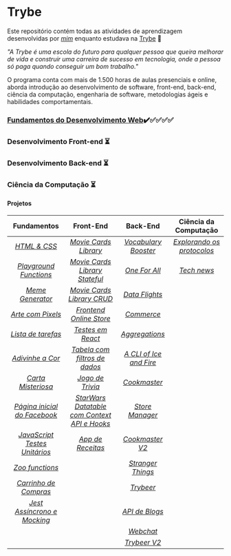 # Trybe

Este repositório contém todas as atividades de aprendizagem desenvolvidas por _[mim](https://www.linkedin.com/in/daniloargolo)_ enquanto estudava na [Trybe](https://www.betrybe.com/) :rocket:

_"A Trybe é uma escola do futuro para qualquer pessoa que queira melhorar de vida e construir uma carreira de sucesso em tecnologia, onde a pessoa só paga quando conseguir um bom trabalho."_

O programa conta com mais de 1.500 horas de aulas presenciais e online, aborda introdução ao desenvolvimento de software, front-end, back-end, ciência da computação, engenharia de software, metodologias ágeis e habilidades comportamentais.

### [Fundamentos do Desenvolvimento Web](https://github.com/danargolo/Exercicios/tree/master/Fundamentos%20do%20Desenvolvimento%20Web):heavy_check_mark::white_check_mark::white_check_mark::white_check_mark::white_check_mark:


### Desenvolvimento Front-end :hourglass_flowing_sand:


### Desenvolvimento Back-end :hourglass_flowing_sand:


### Ciência da Computação :hourglass_flowing_sand:



#### Projetos
**Fundamentos** | **Front-End** | **Back-End** | **Ciência da Computação** |
  :---:| :---:| :---:| :---: |
_[ HTML & CSS]()_  |  _[ Movie Cards Library]()_ | _[ Vocabulary Booster]()_ | _[ Explorando os protocolos]()_ |            
_[ Playground Functions]()_ | _[ Movie Cards Library Stateful]()_ | _[ One For All]()_ | _[ Tech news]()_|
_[ Meme Generator]()_ | _[ Movie Cards Library CRUD]()_ | _[ Data Flights]()_ |
_[ Arte com Pixels]()_ | _[ Frontend Online Store]()_ | _[ Commerce]()_ |
_[ Lista de tarefas]()_ | _[ Testes em React]()_ | _[ Aggregations]()_ |
_[ Adivinhe a Cor]()_ | _[ Tabela com filtros de dados]()_ | _[ A CLI of Ice and Fire]()_ |
_[ Carta Misteriosa]()_ | _[ Jogo de Trivia]()_ | _[ Cookmaster]()_ |
_[ Página inicial do Facebook]()_ | _[ StarWars Datatable com Context API e Hooks]()_ | _[ Store Manager]()_ |
_[ JavaScript Testes Unitários]()_ | _[ App de Receitas]()_ | _[ Cookmaster V2]()_ |
_[ Zoo functions]()_ |  | _[ Stranger Things]()_ |
_[ Carrinho de Compras]()_ |  |  _[ Trybeer]()_ |
_[ Jest Assíncrono e Mocking]()_ | | _[ API de Blogs]()_ | 
 | |  | _[ Webchat]()_ |
 |  |  |_[ Trybeer V2]()_ |